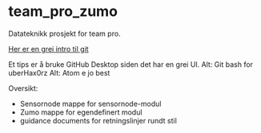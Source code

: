 # team_pro_zumo
Datateknikk prosjekt for team pro.

[Her er en grei intro til git](https://towardsdatascience.com/getting-started-with-git-and-github-6fcd0f2d4ac6)

Et tips er å bruke GitHub Desktop siden det har en grei UI. Alt: Git bash for uberHax0rz
Alt: Atom e jo best

Oversikt:
  - Sensornode mappe for sensornode-modul
  - Zumo mappe for egendefinert modul
  - guidance documents for retningslinjer rundt stil
